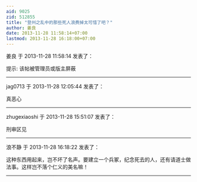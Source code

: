 ```yaml
---
aid: 9025
zid: 512855
title: "登州之乱中的那些死人浪费掉太可惜了吧？"
author: 姜良
date: 2013-11-28 11:58:14+07:00
lastmod: 2013-11-28 16:18:00+07:00
---
```


姜良 于 2013-11-28 11:58:14 发表了：

提示: 该帖被管理员或版主屏蔽

---

jag0713 于 2013-11-28 12:05:44 发表了：

真恶心

---

zhugexiaoshi 于 2013-11-28 15:51:07 发表了：

刑审区见

---

浪不静 于 2013-11-28 16:18:22 发表了：

这种东西用起来，岂不坏了名声。要建立一个兵冢，纪念死去的人，还有请道士做法事。这样岂不落个仁义的美名嘛！

---
